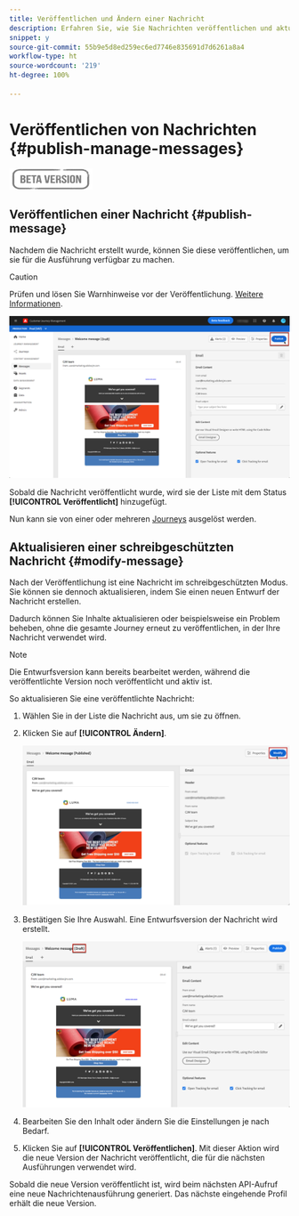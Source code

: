 ```yaml
---
title: Veröffentlichen und Ändern einer Nachricht
description: Erfahren Sie, wie Sie Nachrichten veröffentlichen und aktualisieren
snippet: y
source-git-commit: 55b9e5d8ed259ec6ed7746e835691d7d6261a8a4
workflow-type: ht
source-wordcount: '219'
ht-degree: 100%

---
```


# Veröffentlichen von Nachrichten {#publish-manage-messages}

![](assets/do-not-localize/badge.png)

## Veröffentlichen einer Nachricht {#publish-message}

Nachdem die Nachricht erstellt wurde, können Sie diese veröffentlichen, um sie für die Ausführung verfügbar zu machen.

>[!CAUTION]
>
>Prüfen und lösen Sie Warnhinweise vor der Veröffentlichung. [Weitere Informationen](alerts.md).

![](assets/publish-message.png)

Sobald die Nachricht veröffentlicht wurde, wird sie der Liste mit dem Status **[!UICONTROL Veröffentlicht]** hinzugefügt.

Nun kann sie von einer oder mehreren [Journeys](building-journeys/journey.md) ausgelöst werden.

## Aktualisieren einer schreibgeschützten Nachricht {#modify-message}

Nach der Veröffentlichung ist eine Nachricht im schreibgeschützten Modus. Sie können sie dennoch aktualisieren, indem Sie einen neuen Entwurf der Nachricht erstellen.

Dadurch können Sie Inhalte aktualisieren oder beispielsweise ein Problem beheben, ohne die gesamte Journey erneut zu veröffentlichen, in der Ihre Nachricht verwendet wird.

>[!NOTE]
>
>Die Entwurfsversion kann bereits bearbeitet werden, während die veröffentlichte Version noch veröffentlicht und aktiv ist.

So aktualisieren Sie eine veröffentlichte Nachricht:

1. Wählen Sie in der Liste die Nachricht aus, um sie zu öffnen.

1. Klicken Sie auf **[!UICONTROL Ändern]**.

   ![](assets/message-modify.png)

1. Bestätigen Sie Ihre Auswahl. Eine Entwurfsversion der Nachricht wird erstellt.

   ![](assets/message-modify-v2.png)

1. Bearbeiten Sie den Inhalt oder ändern Sie die Einstellungen je nach Bedarf.
1. Klicken Sie auf **[!UICONTROL Veröffentlichen]**. Mit dieser Aktion wird die neue Version der Nachricht veröffentlicht, die für die nächsten Ausführungen verwendet wird.

Sobald die neue Version veröffentlicht ist, wird beim nächsten API-Aufruf eine neue Nachrichtenausführung generiert. Das nächste eingehende Profil erhält die neue Version.

<!--For batch messages, the audience/segment being processed in the previous execution will not be affected by the new version. Only the next incoming API call with an audience/segment will generate a new message execution with the new version.-->
